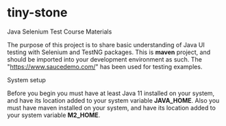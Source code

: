 # tiny-stone
Java Selenium Test Course Materials

The purpose of this project is to share basic understanding of Java UI testing with Selenium and TestNG packages. 
This is **maven** project, and should be imported into your development environment as such.
The "https://www.saucedemo.com/" has been used for testing examples.

System setup

Before you begin you must have at least Java 11 installed on your system, and have its location added to your system variable **JAVA_HOME**. 
Also you must have maven installed on your system, and have its location added to your system variable **M2_HOME**.
